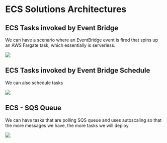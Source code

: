# ECS Solutions Architectures

## ECS Tasks invoked by Event Bridge

We can have a scenario where an EventBridge event is fired that spins up an AWS Fargate task, which essentially is serverless.

![](2022-04-20-10-42-44.png)

## ECS Tasks invoked by Event Bridge Schedule

We can also schedule tasks

![](2022-04-20-10-43-23.png)

## ECS - SQS Queue

We can have tasks that are polling SQS queue and uses autoscaling so that the more messages we have, the more tasks we will deploy.

![](2022-04-20-10-43-59.png)